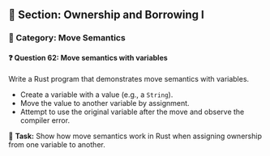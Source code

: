 ## 📘 Section: Ownership and Borrowing I  
### 🔹 Category: Move Semantics  
#### ❓ Question 62: Move semantics with variables

Write a Rust program that demonstrates move semantics with variables.

- Create a variable with a value (e.g., a `String`).
- Move the value to another variable by assignment.
- Attempt to use the original variable after the move and observe the compiler error.

🔧 **Task:** Show how move semantics work in Rust when assigning ownership from one variable to another.
